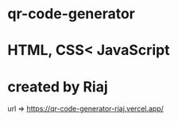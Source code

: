 # qr-code-generator
# HTML, CSS< JavaScript
# created by Riaj
url => https://qr-code-generator-riaj.vercel.app/
